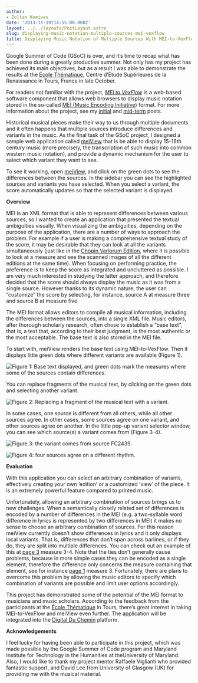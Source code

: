 ```yaml
---
author:
- Zoltan Komives
date: '2013-11-19T14:55:00.000Z'
layout: ../../layouts/PostLayout.astro
slug: displaying-music-notation-multiple-sources-mei-vexflow
title: Displaying Music Notation of Multiple Sources With MEI-to-VexFlow
---
```


Google Summer of Code (GSoC) is over, and it’s time to recap what has been done during a greatly productive summer. Not only has my project has achieved its main objectives, but as a result I was able to demonstrate the results at the [École Thématique](http://duchemin.haverford.edu/editorsforum/ecole-thematique-2013/), Centre d’Étude Supérieures de la Renaissance in Tours, France in late October.

For readers not familiar with the project, [_MEI to VexFlow_](https://github.com/TEI-Music-SIG/MEItoVexFlow) is a web-based software component that allows web browsers to display music notation stored in the so-called [MEI (Musi](http://music-encoding.org/)[c Encoding Initiative](http://music-encoding.org/)) format. For more information about the project, see my [initial](http://mith.umd.edu/mei-to-vexflow/) and [mid-term](http://mith.umd.edu/mei-to-vexflow/) posts.

Historical musical pieces make their way to us through multiple documents and it often happens that multiple sources introduce differences and variants in the music. As the final task of the GSoC project, I designed a sample web application called [meiView](http://zolaemil.github.io/meiView) that is be able to display 15–16th century music (more precisely, the transcription of such music into common western music notation), and provide a dynamic mechanism for the user to select which variant they want to see.

To see it working, open [meiView](http://zolaemil.github.io/meiView), and click on the green dots to see the differences between the sources. In the sidebar you can see the highlighted sources and variants you have selected. When you select a variant, the score automatically updates so that the selected variant is displayed.

**Overview**

MEI is an XML format that is able to represent differences between various sources, so I wanted to create an application that presented the textual ambiguities visually. When visualizing the ambiguities, depending on the purpose of the application, there are a number of ways to approach the problem. For example if a user is making a comprehensive textual study of the score, it may be desirable that they can look at all the variants simultaneously (just like in the [Chopin Variorum Edition](http://www.ocve.org.uk/jsp/browse.jsp), where it is possible to look at a measure and see the scanned images of all the different editions at the same time). When focusing on performing practice, the preference is to keep the score as integrated and uncluttered as possible. I am very much interested in studying the latter approach, and therefore decided that the score should always display the music as it was from a single source. However thanks to its dynamic nature, the user can “customize” the score by selecting, for instance, source A at measure three and source B at measure five.

The MEI format allows editors to compile all musical information, including the differences between the sources, into a single XML file. Music editors, after thorough scholarly research, often chose to establish a “base text”, that is, a text that, according to their best judgment, is the most authentic or the most acceptable. The base text is also stored in the MEI file.

To start with, meiView renders the base text using MEI-to-VexFlow. Then it displays little green dots where different variants are available (Figure 1).

![Figure 1: Base text displayed, and green dots mark the measures where some of the sources contain differences.](http://archive.mith.umd.edu/mith-2020/wp-content/uploads/2013/11/GSoC-Final-Blog-Post-Figure-1.png)

You can replace fragments of the musical text, by clicking on the green dots and selecting another variant.

![Figure 2: Replacing a fragment of the musical text with a variant.](http://mith.umd.edu/wp-content/uploads/2013/11/GSoC-Final-Blog-Post-Figure-2.png)

In some cases, one source is different from all others, while all other sources agree. In other cases, some sources agree on one variant, and other sources agree on another. In the little pop-up variant selector window, you can see which source(s) a variant comes from (Figure 3-4).

![Figure 3: the variant comes from source FC2439.](/assets/images/2013-11-GSoC-Final-Blog-Post-Figure-3-200x180.png)

![Figure 4: four sources agree on a different rhythm.](/assets/images/2013-11-GSoC-Final-Blog-Post-Figure-4-200x197.png)

**Evaluation**

With this application you can select an arbitrary combination of variants, effectively creating your own ‘edition’ or a customized ‘view’ of the piece. It is an extremely powerful feature compared to printed music.

Unfortunately, allowing an arbitrary combination of sources brings us to new challenges. When a semantically closely related set of differences is encoded by a number of differences in the MEI (e.g. a two-syllable word difference in lyrics is represented by two differences in MEI) it makes no sense to choose an arbitrary combination of sources. For this reason meiView currently doesn’t show differences in lyrics and it only displays local variants. That is, differences that don’t span across barlines, or if they do, they are split into multiple differences. You can check out an example of this at [page 3](http://zolaemil.github.io/meiView/index.html#score&pg=3) measure 3-4. Note that the ties don’t generally cause problems, because in more simple cases they can be encoded as a single element, therefore the difference only concerns the measure containing that element, see for instance [page 1](http://zolaemil.github.io/meiView/index.html#score&pg=1) measure 3. Fortunately, there are plans to overcome this problem by allowing the music editors to specify which combination of variants are possible and limit user options accordingly.

This project has demonstrated some of the potential of the MEI format to musicians and music scholars. According to the feedback from the participants at the [École Thématique](http://duchemin.haverford.edu/editorsforum/ecole-thematique-2013/) in Tours, there’s great interest in taking MEI-to-VexFlow and meiView even further. The application will be integrated into the [Digital Du Chemin](http://duchemin.haverford.edu/) platform.

**Acknowledgements**

I feel lucky for having been able to participate in this project, which was made possible by the Google Summer of Code program and Maryland Institute for Technology in the Humanities at theUniversity of Maryland. Also, I would like to thank my project mentor Raffaele Viglianti who provided fantastic support, and David Lee from University of Glasgow (UK) for providing me with the musical material.